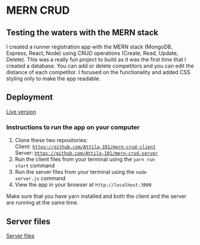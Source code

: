 # MERN CRUD

## Testing the waters with the MERN stack

I created a runner registration app with the MERN stack (MongoDB, Express, React, Node) using CRUD operations (Create, Read, Update, Delete). This was a really fun project to build as it was the first time that I created a database. You can add or delete competitors and you can edit the distance of each competitor. I focused on the functionality and added CSS styling only to make the app readable.

## Deployment

[Live version](https://mern-runnerregistration.surge.sh/)

### Instructions to run the app on your computer

1. Clone these two repositories:
   <br>
   Client: <code>https://github.com/Attila-101/mern-crud-client</code>
   <br>
   Server: <code>https://github.com/Attila-101/mern-crud-server</code>
2. Run the client files from your terminal using the <code>yarn run start</code> command
3. Run the server files from your terminal using the <code>node server.js</code> command
4. View the app in your browser at <code>http://localhost:3000</code>

Make sure that you have yarn installed and both the client and the server are running at the same time.

## Server files

[Server files](https://github.com/Attila-101/mern-crud-server)
